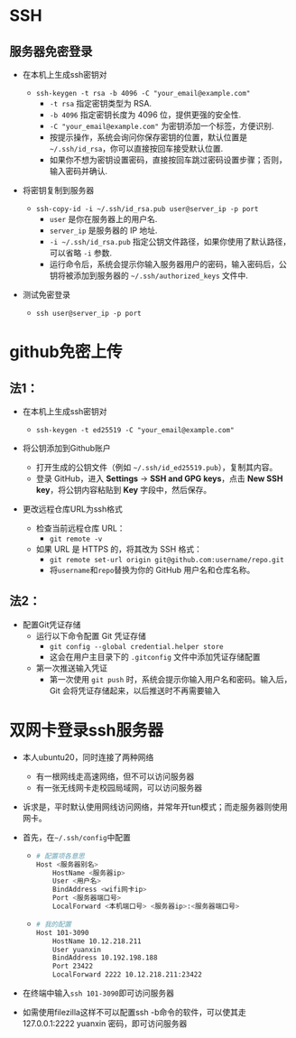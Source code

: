 # SSH



## 服务器免密登录

- 在本机上生成ssh密钥对
  - `ssh-keygen -t rsa -b 4096 -C "your_email@example.com"`
    - `-t rsa` 指定密钥类型为 RSA.
    - `-b 4096` 指定密钥长度为 4096 位，提供更强的安全性.
    - `-C "your_email@example.com"` 为密钥添加一个标签，方便识别.
    - 按提示操作，系统会询问你保存密钥的位置，默认位置是 `~/.ssh/id_rsa`，你可以直接按回车接受默认位置.
    - 如果你不想为密钥设置密码，直接按回车跳过密码设置步骤；否则，输入密码并确认.
- 将密钥复制到服务器
  - `ssh-copy-id -i ~/.ssh/id_rsa.pub user@server_ip -p port`
    - `user` 是你在服务器上的用户名.
    - `server_ip` 是服务器的 IP 地址.
    - `-i ~/.ssh/id_rsa.pub` 指定公钥文件路径，如果你使用了默认路径，可以省略 `-i` 参数.
    - 运行命令后，系统会提示你输入服务器用户的密码，输入密码后，公钥将被添加到服务器的 `~/.ssh/authorized_keys` 文件中.

- 测试免密登录
  - `ssh user@server_ip -p port`



# github免密上传

## 法1：

- 在本机上生成ssh密钥对
  - `ssh-keygen -t ed25519 -C "your_email@example.com"`

- 将公钥添加到Github账户

  - 打开生成的公钥文件（例如 `~/.ssh/id_ed25519.pub`），复制其内容。
  - 登录 GitHub，进入 **Settings** -> **SSH and GPG keys**，点击 **New SSH key**，将公钥内容粘贴到 **Key** 字段中，然后保存。

- 更改远程仓库URL为ssh格式

  - 检查当前远程仓库 URL：
    - `git remote -v`
  - 如果 URL 是 HTTPS 的，将其改为 SSH 格式：
    - `git remote set-url origin git@github.com:username/repo.git`
    - 将`username`和`repo`替换为你的 GitHub 用户名和仓库名称。



## 法2：

- 配置Git凭证存储
  - 运行以下命令配置 Git 凭证存储
    - `git config --global credential.helper store`
    - 这会在用户主目录下的 `.gitconfig` 文件中添加凭证存储配置
  - 第一次推送输入凭证
    - 第一次使用 `git push` 时，系统会提示你输入用户名和密码。输入后，Git 会将凭证存储起来，以后推送时不再需要输入





# 双网卡登录ssh服务器

- 本人ubuntu20，同时连接了两种网络
  - 有一根网线走高速网络，但不可以访问服务器
  - 有一张无线网卡走校园局域网，可以访问服务器

- 诉求是，平时默认使用网线访问网络，并常年开tun模式；而走服务器则使用网卡。



- 首先，在`~/.ssh/config`中配置

  - ```bash
    # 配置项各意思
    Host <服务器别名>
        HostName <服务器ip>
        User <用户名>
        BindAddress <wifi网卡ip>
        Port <服务器端口号>
        LocalForward <本机端口号> <服务器ip>:<服务器端口号>
    ```

  - ```bash
    # 我的配置
    Host 101-3090
        HostName 10.12.218.211
        User yuanxin
        BindAddress 10.192.198.188
        Port 23422
        LocalForward 2222 10.12.218.211:23422
    ```

- 在终端中输入`ssh 101-3090`即可访问服务器

- 如需使用filezilla这样不可以配置ssh -b命令的软件，可以使其走127.0.0.1:2222 yuanxin 密码，即可访问服务器 